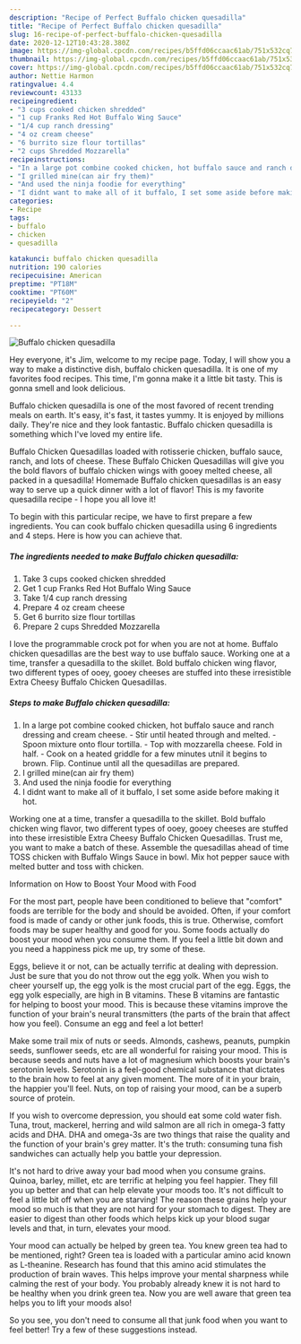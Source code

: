 ```yaml
---
description: "Recipe of Perfect Buffalo chicken quesadilla"
title: "Recipe of Perfect Buffalo chicken quesadilla"
slug: 16-recipe-of-perfect-buffalo-chicken-quesadilla
date: 2020-12-12T10:43:28.380Z
image: https://img-global.cpcdn.com/recipes/b5ffd06ccaac61ab/751x532cq70/buffalo-chicken-quesadilla-recipe-main-photo.jpg
thumbnail: https://img-global.cpcdn.com/recipes/b5ffd06ccaac61ab/751x532cq70/buffalo-chicken-quesadilla-recipe-main-photo.jpg
cover: https://img-global.cpcdn.com/recipes/b5ffd06ccaac61ab/751x532cq70/buffalo-chicken-quesadilla-recipe-main-photo.jpg
author: Nettie Harmon
ratingvalue: 4.4
reviewcount: 43133
recipeingredient:
- "3 cups cooked chicken shredded"
- "1 cup Franks Red Hot Buffalo Wing Sauce"
- "1/4 cup ranch dressing"
- "4 oz cream cheese"
- "6 burrito size flour tortillas"
- "2 cups Shredded Mozzarella"
recipeinstructions:
- "In a large pot combine cooked chicken, hot buffalo sauce and ranch dressing and cream cheese. Stir until heated through and melted. Spoon mixture onto flour tortilla. Top with mozzarella cheese. Fold in half. Cook on a heated griddle for a few minutes utnil it begins to brown. Flip. Continue until all the quesadillas are prepared."
- "I grilled mine(can air fry them)"
- "And used the ninja foodie for everything"
- "I didnt want to make all of it buffalo, I set some aside before making it hot."
categories:
- Recipe
tags:
- buffalo
- chicken
- quesadilla

katakunci: buffalo chicken quesadilla 
nutrition: 190 calories
recipecuisine: American
preptime: "PT18M"
cooktime: "PT60M"
recipeyield: "2"
recipecategory: Dessert

---
```



![Buffalo chicken quesadilla](https://img-global.cpcdn.com/recipes/b5ffd06ccaac61ab/751x532cq70/buffalo-chicken-quesadilla-recipe-main-photo.jpg)

Hey everyone, it's Jim, welcome to my recipe page. Today, I will show you a way to make a distinctive dish, buffalo chicken quesadilla. It is one of my favorites food recipes. This time, I'm gonna make it a little bit tasty. This is gonna smell and look delicious.

Buffalo chicken quesadilla is one of the most favored of recent trending meals on earth. It's easy, it's fast, it tastes yummy. It is enjoyed by millions daily. They're nice and they look fantastic. Buffalo chicken quesadilla is something which I've loved my entire life.

Buffalo Chicken Quesadillas loaded with rotisserie chicken, buffalo sauce, ranch, and lots of cheese. These Buffalo Chicken Quesadillas will give you the bold flavors of buffalo chicken wings with gooey melted cheese, all packed in a quesadilla! Homemade Buffalo chicken quesadillas is an easy way to serve up a quick dinner with a lot of flavor! This is my favorite quesadilla recipe - I hope you all love it!


To begin with this particular recipe, we have to first prepare a few ingredients. You can cook buffalo chicken quesadilla using 6 ingredients and 4 steps. Here is how you can achieve that.

<!--inarticleads1-->

##### The ingredients needed to make Buffalo chicken quesadilla:

1. Take 3 cups cooked chicken shredded
1. Get 1 cup Franks Red Hot Buffalo Wing Sauce
1. Take 1/4 cup ranch dressing
1. Prepare 4 oz cream cheese
1. Get 6 burrito size flour tortillas
1. Prepare 2 cups Shredded Mozzarella


I love the programmable crock pot for when you are not at home. Buffalo chicken quesadillas are the best way to use buffalo sauce. Working one at a time, transfer a quesadilla to the skillet. Bold buffalo chicken wing flavor, two different types of ooey, gooey cheeses are stuffed into these irresistible Extra Cheesy Buffalo Chicken Quesadillas. 

<!--inarticleads2-->

##### Steps to make Buffalo chicken quesadilla:

1. In a large pot combine cooked chicken, hot buffalo sauce and ranch dressing and cream cheese. - Stir until heated through and melted. - Spoon mixture onto flour tortilla. - Top with mozzarella cheese. Fold in half. - Cook on a heated griddle for a few minutes utnil it begins to brown. Flip. Continue until all the quesadillas are prepared.
1. I grilled mine(can air fry them)
1. And used the ninja foodie for everything
1. I didnt want to make all of it buffalo, I set some aside before making it hot.


Working one at a time, transfer a quesadilla to the skillet. Bold buffalo chicken wing flavor, two different types of ooey, gooey cheeses are stuffed into these irresistible Extra Cheesy Buffalo Chicken Quesadillas. Trust me, you want to make a batch of these. Assemble the quesadillas ahead of time TOSS chicken with Buffalo Wings Sauce in bowl. Mix hot pepper sauce with melted butter and toss with chicken. 

Information on How to Boost Your Mood with Food


For the most part, people have been conditioned to believe that "comfort" foods are terrible for the body and should be avoided. Often, if your comfort food is made of candy or other junk foods, this is true. Otherwise, comfort foods may be super healthy and good for you. Some foods actually do boost your mood when you consume them. If you feel a little bit down and you need a happiness pick me up, try some of these.

Eggs, believe it or not, can be actually terrific at dealing with depression. Just be sure that you do not throw out the egg yolk. When you wish to cheer yourself up, the egg yolk is the most crucial part of the egg. Eggs, the egg yolk especially, are high in B vitamins. These B vitamins are fantastic for helping to boost your mood. This is because these vitamins improve the function of your brain's neural transmitters (the parts of the brain that affect how you feel). Consume an egg and feel a lot better!

Make some trail mix of nuts or seeds. Almonds, cashews, peanuts, pumpkin seeds, sunflower seeds, etc are all wonderful for raising your mood. This is because seeds and nuts have a lot of magnesium which boosts your brain's serotonin levels. Serotonin is a feel-good chemical substance that dictates to the brain how to feel at any given moment. The more of it in your brain, the happier you'll feel. Nuts, on top of raising your mood, can be a superb source of protein.

If you wish to overcome depression, you should eat some cold water fish. Tuna, trout, mackerel, herring and wild salmon are all rich in omega-3 fatty acids and DHA. DHA and omega-3s are two things that raise the quality and the function of your brain's grey matter. It's the truth: consuming tuna fish sandwiches can actually help you battle your depression. 

It's not hard to drive away your bad mood when you consume grains. Quinoa, barley, millet, etc are terrific at helping you feel happier. They fill you up better and that can help elevate your moods too. It's not difficult to feel a little bit off when you are starving! The reason these grains help your mood so much is that they are not hard for your stomach to digest. They are easier to digest than other foods which helps kick up your blood sugar levels and that, in turn, elevates your mood.

Your mood can actually be helped by green tea. You knew green tea had to be mentioned, right? Green tea is loaded with a particular amino acid known as L-theanine. Research has found that this amino acid stimulates the production of brain waves. This helps improve your mental sharpness while calming the rest of your body. You probably already knew it is not hard to be healthy when you drink green tea. Now you are well aware that green tea helps you to lift your moods also!

So you see, you don't need to consume all that junk food when you want to feel better! Try  a few  of  these  suggestions  instead.


